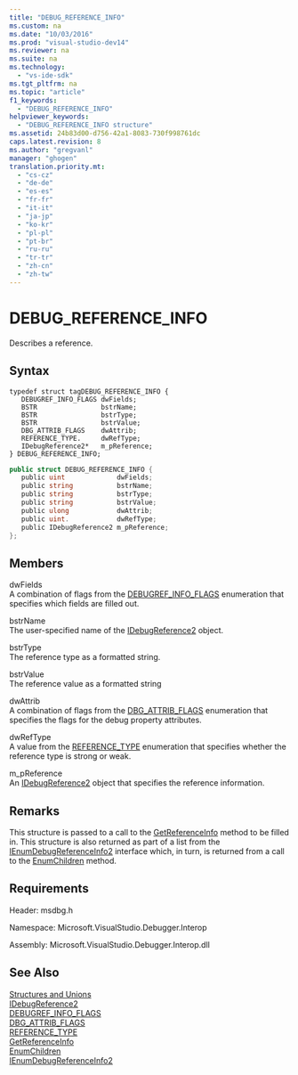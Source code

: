 ```yaml
---
title: "DEBUG_REFERENCE_INFO"
ms.custom: na
ms.date: "10/03/2016"
ms.prod: "visual-studio-dev14"
ms.reviewer: na
ms.suite: na
ms.technology: 
  - "vs-ide-sdk"
ms.tgt_pltfrm: na
ms.topic: "article"
f1_keywords: 
  - "DEBUG_REFERENCE_INFO"
helpviewer_keywords: 
  - "DEBUG_REFERENCE_INFO structure"
ms.assetid: 24b83d00-d756-42a1-8083-730f998761dc
caps.latest.revision: 8
ms.author: "gregvanl"
manager: "ghogen"
translation.priority.mt: 
  - "cs-cz"
  - "de-de"
  - "es-es"
  - "fr-fr"
  - "it-it"
  - "ja-jp"
  - "ko-kr"
  - "pl-pl"
  - "pt-br"
  - "ru-ru"
  - "tr-tr"
  - "zh-cn"
  - "zh-tw"
---
```

# DEBUG_REFERENCE_INFO
Describes a reference.  
  
## Syntax  
  
```cpp#  
typedef struct tagDEBUG_REFERENCE_INFO {   
   DEBUGREF_INFO_FLAGS dwFields;  
   BSTR                bstrName;  
   BSTR                bstrType;  
   BSTR                bstrValue;  
   DBG_ATTRIB_FLAGS    dwAttrib;  
   REFERENCE_TYPE.     dwRefType;  
   IDebugReference2*   m_pReference;  
} DEBUG_REFERENCE_INFO;  
```  
  
```c#  
public struct DEBUG_REFERENCE_INFO {   
   public uint             dwFields;  
   public string           bstrName;  
   public string           bstrType;  
   public string           bstrValue;  
   public ulong            dwAttrib;  
   public uint.            dwRefType;  
   public IDebugReference2 m_pReference;  
};  
```  
  
## Members  
 dwFields  
 A combination of flags from the [DEBUGREF_INFO_FLAGS](../extensibility/debugref_info_flags.md) enumeration that specifies which fields are filled out.  
  
 bstrName  
 The user-specified name of the [IDebugReference2](../extensibility/idebugreference2.md) object.  
  
 bstrType  
 The reference type as a formatted string.  
  
 bstrValue  
 The reference value as a formatted string  
  
 dwAttrib  
 A combination of flags from the [DBG_ATTRIB_FLAGS](../extensibility/dbg_attrib_flags.md) enumeration that specifies the flags for the debug property attributes.  
  
 dwRefType  
 A value from the [REFERENCE_TYPE](../extensibility/reference_type.md) enumeration that specifies whether the reference type is strong or weak.  
  
 m_pReference  
 An [IDebugReference2](../extensibility/idebugreference2.md) object that specifies the reference information.  
  
## Remarks  
 This structure is passed to a call to the [GetReferenceInfo](../extensibility/idebugreference2--getreferenceinfo.md) method to be filled in. This structure is also returned as part of a list from the [IEnumDebugReferenceInfo2](../extensibility/ienumdebugreferenceinfo2.md) interface which, in turn, is returned from a call to the [EnumChildren](../extensibility/idebugreference2--enumchildren.md) method.  
  
## Requirements  
 Header: msdbg.h  
  
 Namespace: Microsoft.VisualStudio.Debugger.Interop  
  
 Assembly: Microsoft.VisualStudio.Debugger.Interop.dll  
  
## See Also  
 [Structures and Unions](../extensibility/structures-and-unions.md)   
 [IDebugReference2](../extensibility/idebugreference2.md)   
 [DEBUGREF_INFO_FLAGS](../extensibility/debugref_info_flags.md)   
 [DBG_ATTRIB_FLAGS](../extensibility/dbg_attrib_flags.md)   
 [REFERENCE_TYPE](../extensibility/reference_type.md)   
 [GetReferenceInfo](../extensibility/idebugreference2--getreferenceinfo.md)   
 [EnumChildren](../extensibility/idebugreference2--enumchildren.md)   
 [IEnumDebugReferenceInfo2](../extensibility/ienumdebugreferenceinfo2.md)